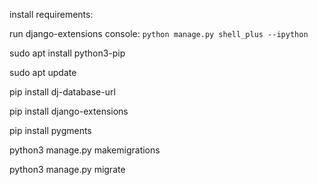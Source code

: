 install requirements: 
<!-- 
pip install -r requirements.txt

sudo apt install python3-pip

sudo apt update

pip install dj-database-url

pip install django-extensions

pip install pygments

python3 manage.py makemigrations

python3 manage.py migrate

python manage.py runserver 
-->


run django-extensions console: 
`python manage.py shell_plus --ipython`

sudo apt install python3-pip

sudo apt update

pip install dj-database-url

pip install django-extensions

pip install pygments

python3 manage.py makemigrations

python3 manage.py migrate
